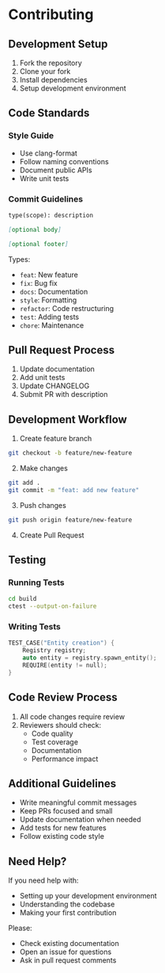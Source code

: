 # Contributing

## Development Setup

1. Fork the repository
2. Clone your fork
3. Install dependencies
4. Setup development environment

## Code Standards

### Style Guide

- Use clang-format
- Follow naming conventions
- Document public APIs
- Write unit tests

### Commit Guidelines

```markdown
type(scope): description

[optional body]

[optional footer]
```

Types:

- `feat`: New feature
- `fix`: Bug fix
- `docs`: Documentation
- `style`: Formatting
- `refactor`: Code restructuring
- `test`: Adding tests
- `chore`: Maintenance

## Pull Request Process

1. Update documentation
2. Add unit tests
3. Update CHANGELOG
4. Submit PR with description

## Development Workflow

1. Create feature branch

```bash
git checkout -b feature/new-feature
```

2. Make changes

```bash
git add .
git commit -m "feat: add new feature"
```

3. Push changes

```bash
git push origin feature/new-feature
```

4. Create Pull Request

## Testing

### Running Tests

```bash
cd build
ctest --output-on-failure
```

### Writing Tests

```cpp
TEST_CASE("Entity creation") {
    Registry registry;
    auto entity = registry.spawn_entity();
    REQUIRE(entity != null);
}
```

## Code Review Process

1. All code changes require review
2. Reviewers should check:
   - Code quality
   - Test coverage
   - Documentation
   - Performance impact

## Additional Guidelines

- Write meaningful commit messages
- Keep PRs focused and small
- Update documentation when needed
- Add tests for new features
- Follow existing code style

## Need Help?

If you need help with:

- Setting up your development environment
- Understanding the codebase
- Making your first contribution

Please:

- Check existing documentation
- Open an issue for questions
- Ask in pull request comments
